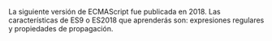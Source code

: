 La siguiente versión de ECMAScript fue publicada en 2018. Las características de ES9 o ES2018 que aprenderás son: expresiones regulares y propiedades de propagación.
